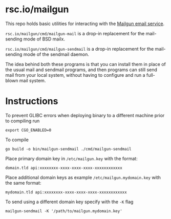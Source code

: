 # rsc.io/mailgun

This repo holds basic utilities for interacting with the
[Mailgun email service](https://www.mailgun.com).

`rsc.io/mailgun/cmd/mailgun-mail` is a drop-in replacement for the mail-sending mode of BSD mailx.

`rsc.io/mailgun/cmd/mailgun-sendmail` is a drop-in replacement for the mail-sending mode of the sendmail daemon.

The idea behind both these programs is that you can install them in
place of the usual mail and sendmail programs, and then programs can 
still send mail from your local system, without having to configure and
run a full-blown mail system.

# Instructions

To prevent GLIBC errors when deploying binary to a different machine prior to compiling run

```terminal
export CGO_ENABLED=0
```

To compile

```terminal
go build -o bin/mailgun-sendmail ./cmd/mailgun-sendmail
```

Place primary domain key in `/etc/mailgun.key` with the format:

```
domain.tld api:xxxxxxxx-xxxx-xxxx-xxxx-xxxxxxxxxxxx
```

Place additional domain keys as example  `/etc/mailgun.mydomain.key` with the same format:

```
mydomain.tld api:xxxxxxxx-xxxx-xxxx-xxxx-xxxxxxxxxxxx
```

To send using a different domain key specify with the `-K` flag

```
mailgun-sendmail -K '/path/to/mailgun.mydomain.key'
```
